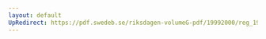 ```yaml
---
layout: default
UpRedirect: https://pdf.swedeb.se/riksdagen-volumeG-pdf/19992000/reg_19992000/reg_19992000_0140.pdf
---
```

